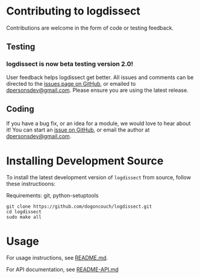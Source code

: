 # Contributing to logdissect
Contributions are welcome in the form of code or testing feedback.

## Testing
### logdissect is now beta testing version 2.0!
User feedback helps logdissect get better. All issues and comments can be directed to the [issues page on GitHub](https://github.com/dogoncouch/logdissect/issues), or emailed to [dpersonsdev@gmail.com](mailto:dpersonsdev@gmail.com). Please ensure you are using the latest release. 

## Coding
If you have a bug fix, or an idea for a module, we would love to hear about it! You can start an [issue on GitHub](https://github.com/dogoncouch/logdissect/issues), or email the author at [dpersonsdev@gmail.com](mailto:dpersonsdev@gmail.com).

# Installing Development Source
To install the latest development version of `` logdissect `` from source, follow these instructioons:

Requirements: git, python-setuptools

    git clone https://github.com/dogoncouch/logdissect.git
    cd logdissect
    sudo make all

# Usage
For usage instructions, see [README.md](README.md).

For API documentation, see [README-API.md](README-API.md)
